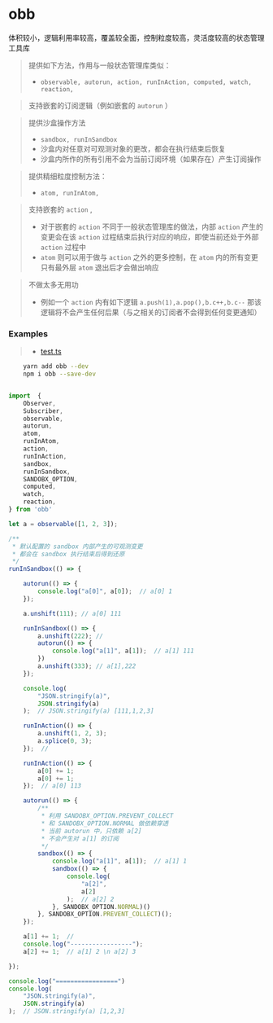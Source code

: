 # obb
 
 体积较小，逻辑利用率较高，覆盖较全面，控制粒度较高，灵活度较高的状态管理工具库

 > 提供如下方法，作用与一般状态管理库类似：
 >* `
    observable,
    autorun,
    action,
    runInAction,
    computed,
    watch,
    reaction,
    `

> 支持嵌套的订阅逻辑（例如嵌套的 `autorun` ）

> 提供沙盒操作方法
>* `
    sandbox,
    runInSandbox
    `
>* 沙盒内对任意对可观测对象的更改，都会在执行结束后恢复
>* 沙盒内所作的所有引用不会为当前订阅环境（如果存在）产生订阅操作

> 提供精细粒度控制方法：
>* `
    atom,
    runInAtom,
    `

> 支持嵌套的 `action` ,
>* 对于嵌套的 `action` 不同于一般状态管理库的做法，内部 `action` 产生的变更会在该 `action` 过程结束后执行对应的响应，即使当前还处于外部 `action` 过程中
>* `atom` 则可以用于做与 `action` 之外的更多控制，在 `atom` 内的所有变更只有最外层 `atom` 退出后才会做出响应

> 不做太多无用功
>* 例如一个 `action` 内有如下逻辑 `a.push(1),a.pop(),b.c++,b.c--` 那该逻辑将不会产生任何后果（与之相关的订阅者不会得到任何变更通知）



### Examples

>* [test.ts](./js/test.ts)

```bash
    yarn add obb --dev
    npm i obb --save-dev
```

```javascript

import  {
    Observer,
    Subscriber,
    observable,
    autorun,
    atom,
    runInAtom,
    action,
    runInAction,
    sandbox,
    runInSandbox,
    SANDOBX_OPTION,
    computed,
    watch,
    reaction,
} from 'obb'

let a = observable([1, 2, 3]);

/**
 * 默认配置的 sandbox 内部产生的可观测变更
 * 都会在 sandbox 执行结束后得到还原
 */
runInSandbox(() => {

    autorun(() => {
        console.log("a[0]", a[0]);  // a[0] 1
    });

    a.unshift(111); // a[0] 111  

    runInSandbox(() => {
        a.unshift(222); // 
        autorun(() => {
            console.log("a[1]", a[1]);  // a[1] 111
        })
        a.unshift(333); // a[1],222
    });

    console.log(
        "JSON.stringify(a)",
        JSON.stringify(a)
    );  // JSON.stringify(a) [111,1,2,3]

    runInAction(() => {
        a.unshift(1, 2, 3);
        a.splice(0, 3);
    });  // 

    runInAction(() => {
        a[0] += 1;
        a[0] += 1;
    });  // a[0] 113

    autorun(() => {
        /**
         * 利用 SANDOBX_OPTION.PREVENT_COLLECT 
         * 和 SANDOBX_OPTION.NORMAL 做依赖穿透
         * 当前 autorun 中，只依赖 a[2] 
         * 不会产生对 a[1] 的订阅   
         */
        sandbox(() => {
            console.log("a[1]", a[1]);  // a[1] 1
            sandbox(() => {
                console.log(
                    "a[2]",
                    a[2]
                );  // a[2] 2
            }, SANDOBX_OPTION.NORMAL)()
        }, SANDOBX_OPTION.PREVENT_COLLECT)();
    });

    a[1] += 1;  //
    console.log("-----------------");
    a[2] += 1;  // a[1] 2 \n a[2] 3

});

console.log("=================")
console.log(
    "JSON.stringify(a)",
    JSON.stringify(a)
);  // JSON.stringify(a) [1,2,3]
```

